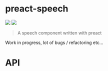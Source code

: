 # preact-speech
<span >
  <img src="https://travis-ci.org/krzepah/preact-dropdown.svg?branch=master" />
  <img src="https://img.shields.io/npm/v/preact-speech.svg?style=flat" />
</span>

> A speech component written with preact

Work in progress, lot of bugs / refactoring etc...


# API
